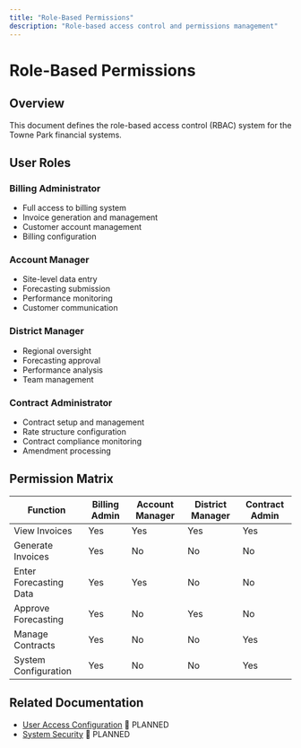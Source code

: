 ```yaml
---
title: "Role-Based Permissions"
description: "Role-based access control and permissions management"
---
```


# Role-Based Permissions

## Overview

This document defines the role-based access control (RBAC) system for the Towne Park financial systems.

## User Roles

### Billing Administrator
- Full access to billing system
- Invoice generation and management
- Customer account management
- Billing configuration

### Account Manager
- Site-level data entry
- Forecasting submission
- Performance monitoring
- Customer communication

### District Manager
- Regional oversight
- Forecasting approval
- Performance analysis
- Team management

### Contract Administrator
- Contract setup and management
- Rate structure configuration
- Contract compliance monitoring
- Amendment processing

## Permission Matrix

| Function | Billing Admin | Account Manager | District Manager | Contract Admin |
|----------|---------------|-----------------|------------------|----------------|
| View Invoices | Yes | Yes | Yes | Yes |
| Generate Invoices | Yes | No | No | No |
| Enter Forecasting Data | Yes | Yes | No | No |
| Approve Forecasting | Yes | No | Yes | No |
| Manage Contracts | Yes | No | No | Yes |
| System Configuration | Yes | No | No | Yes |

## Related Documentation

- [User Access Configuration](../../configuration/user-access/index.md) 🔄 PLANNED
- [System Security](../../../technical/security/index.md) 🔄 PLANNED